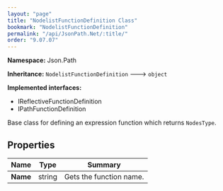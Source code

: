 ```yaml
---
layout: "page"
title: "NodelistFunctionDefinition Class"
bookmark: "NodelistFunctionDefinition"
permalink: "/api/JsonPath.Net/:title/"
order: "9.07.07"
---
```

**Namespace:** Json.Path

**Inheritance:**
`NodelistFunctionDefinition`
 🡒 
`object`

**Implemented interfaces:**

- IReflectiveFunctionDefinition
- IPathFunctionDefinition

Base class for defining an expression function which returns `NodesType`.

## Properties

| Name | Type | Summary |
|---|---|---|
| **Name** | string | Gets the function name. |
